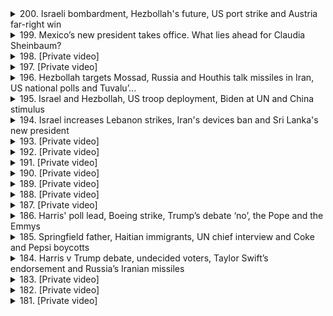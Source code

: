 <details>
<summary>200. Israeli bombardment, Hezbollah's future, US port strike and Austria far-right win</summary><br>

<a href="https://www.youtube.com/watch?v=FI3U_kLExEo" target="_blank">
    <img src="https://img.youtube.com/vi/FI3U_kLExEo/maxresdefault.jpg" 
        alt="[Youtube]" width="200">
</a>

# Israeli bombardment, Hezbollah's future, US port strike and Austria far-right win


</details>

<details>
<summary>199. Mexico’s new president takes office. What lies ahead for Claudia Sheinbaum?</summary><br>

<a href="https://www.youtube.com/watch?v=Z8SCYX19hTw" target="_blank">
    <img src="https://img.youtube.com/vi/Z8SCYX19hTw/maxresdefault.jpg" 
        alt="[Youtube]" width="200">
</a>

# Mexico’s new president takes office. What lies ahead for Claudia Sheinbaum?


</details>

<details>
<summary>198. [Private video]</summary><br>

<a href="https://www.youtube.com/watch?v=_ZM5bUHyZhM" target="_blank">
    <img src="https://img.youtube.com/vi/_ZM5bUHyZhM/maxresdefault.jpg" 
        alt="[Youtube]" width="200">
</a>

# [Private video]


</details>

<details>
<summary>197. [Private video]</summary><br>

<a href="https://www.youtube.com/watch?v=Zklm1dHOt08" target="_blank">
    <img src="https://img.youtube.com/vi/Zklm1dHOt08/maxresdefault.jpg" 
        alt="[Youtube]" width="200">
</a>

# [Private video]


</details>

<details>
<summary>196. Hezbollah targets Mossad, Russia and Houthis talk missiles in Iran, US national polls and Tuvalu’...</summary><br>

<a href="https://www.youtube.com/watch?v=hqgg0jgHvlk" target="_blank">
    <img src="https://img.youtube.com/vi/hqgg0jgHvlk/maxresdefault.jpg" 
        alt="[Youtube]" width="200">
</a>

# Hezbollah targets Mossad, Russia and Houthis talk missiles in Iran, US national polls and Tuvalu’...


</details>

<details>
<summary>195. Israel and Hezbollah, US troop deployment, Biden at UN and China stimulus</summary><br>

<a href="https://www.youtube.com/watch?v=VZ9TLi5gMAE" target="_blank">
    <img src="https://img.youtube.com/vi/VZ9TLi5gMAE/maxresdefault.jpg" 
        alt="[Youtube]" width="200">
</a>

# Israel and Hezbollah, US troop deployment, Biden at UN and China stimulus


</details>

<details>
<summary>194. Israel increases Lebanon strikes, Iran's devices ban and Sri Lanka's new president</summary><br>

<a href="https://www.youtube.com/watch?v=rkkK16qOrAw" target="_blank">
    <img src="https://img.youtube.com/vi/rkkK16qOrAw/maxresdefault.jpg" 
        alt="[Youtube]" width="200">
</a>

# Israel increases Lebanon strikes, Iran's devices ban and Sri Lanka's new president


</details>

<details>
<summary>193. [Private video]</summary><br>

<a href="https://www.youtube.com/watch?v=0TBwv-z8OqQ" target="_blank">
    <img src="https://img.youtube.com/vi/0TBwv-z8OqQ/maxresdefault.jpg" 
        alt="[Youtube]" width="200">
</a>

# [Private video]


</details>

<details>
<summary>192. [Private video]</summary><br>

<a href="https://www.youtube.com/watch?v=7B_e4JvC5xk" target="_blank">
    <img src="https://img.youtube.com/vi/7B_e4JvC5xk/maxresdefault.jpg" 
        alt="[Youtube]" width="200">
</a>

# [Private video]


</details>

<details>
<summary>191. [Private video]</summary><br>

<a href="https://www.youtube.com/watch?v=npo-Dxmf1VY" target="_blank">
    <img src="https://img.youtube.com/vi/npo-Dxmf1VY/maxresdefault.jpg" 
        alt="[Youtube]" width="200">
</a>

# [Private video]


</details>

<details>
<summary>190. [Private video]</summary><br>

<a href="https://www.youtube.com/watch?v=Uljspqrqf7w" target="_blank">
    <img src="https://img.youtube.com/vi/Uljspqrqf7w/maxresdefault.jpg" 
        alt="[Youtube]" width="200">
</a>

# [Private video]


</details>

<details>
<summary>189. [Private video]</summary><br>

<a href="https://www.youtube.com/watch?v=O5fkq7bikpg" target="_blank">
    <img src="https://img.youtube.com/vi/O5fkq7bikpg/maxresdefault.jpg" 
        alt="[Youtube]" width="200">
</a>

# [Private video]


</details>

<details>
<summary>188. [Private video]</summary><br>

<a href="https://www.youtube.com/watch?v=vCePII6Q6qM" target="_blank">
    <img src="https://img.youtube.com/vi/vCePII6Q6qM/maxresdefault.jpg" 
        alt="[Youtube]" width="200">
</a>

# [Private video]


</details>

<details>
<summary>187. [Private video]</summary><br>

<a href="https://www.youtube.com/watch?v=6b9zQ4qK5TE" target="_blank">
    <img src="https://img.youtube.com/vi/6b9zQ4qK5TE/maxresdefault.jpg" 
        alt="[Youtube]" width="200">
</a>

# [Private video]


</details>

<details>
<summary>186. Harris' poll lead, Boeing strike, Trump’s debate ‘no’, the Pope and the Emmys</summary><br>

<a href="https://www.youtube.com/watch?v=tUiaHk_MQA8" target="_blank">
    <img src="https://img.youtube.com/vi/tUiaHk_MQA8/maxresdefault.jpg" 
        alt="[Youtube]" width="200">
</a>

# Harris' poll lead, Boeing strike, Trump’s debate ‘no’, the Pope and the Emmys


</details>

<details>
<summary>185. Springfield father, Haitian immigrants, UN chief interview and Coke and Pepsi boycotts</summary><br>

<a href="https://www.youtube.com/watch?v=uwgP9fCSV8c" target="_blank">
    <img src="https://img.youtube.com/vi/uwgP9fCSV8c/maxresdefault.jpg" 
        alt="[Youtube]" width="200">
</a>

# Springfield father, Haitian immigrants, UN chief interview and Coke and Pepsi boycotts


</details>

<details>
<summary>184. Harris v Trump debate, undecided voters, Taylor Swift’s endorsement and Russia’s Iranian missiles</summary><br>

<a href="https://www.youtube.com/watch?v=vXE00PYMA9o" target="_blank">
    <img src="https://img.youtube.com/vi/vXE00PYMA9o/maxresdefault.jpg" 
        alt="[Youtube]" width="200">
</a>

# Harris v Trump debate, undecided voters, Taylor Swift’s endorsement and Russia’s Iranian missiles


</details>

<details>
<summary>183. [Private video]</summary><br>

<a href="https://www.youtube.com/watch?v=TzONETjIT6c" target="_blank">
    <img src="https://img.youtube.com/vi/TzONETjIT6c/maxresdefault.jpg" 
        alt="[Youtube]" width="200">
</a>

# [Private video]


</details>

<details>
<summary>182. [Private video]</summary><br>

<a href="https://www.youtube.com/watch?v=m-LCLiGoZFA" target="_blank">
    <img src="https://img.youtube.com/vi/m-LCLiGoZFA/maxresdefault.jpg" 
        alt="[Youtube]" width="200">
</a>

# [Private video]


</details>

<details>
<summary>181. [Private video]</summary><br>

<a href="https://www.youtube.com/watch?v=OW37NRiZWR4" target="_blank">
    <img src="https://img.youtube.com/vi/OW37NRiZWR4/maxresdefault.jpg" 
        alt="[Youtube]" width="200">
</a>

# [Private video]


</details>

